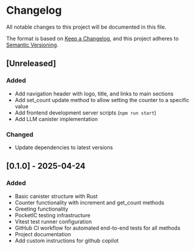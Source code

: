 # Changelog

All notable changes to this project will be documented in this file.

The format is based on [Keep a Changelog](https://keepachangelog.com/en/1.0.0/),
and this project adheres to [Semantic Versioning](https://semver.org/spec/v2.0.0.html).

## [Unreleased]

### Added

- Add navigation header with logo, title, and links to main sections
- Add set_count update method to allow setting the counter to a specific value
- Add frontend development server scripts (`npm run start`)
- Add LLM canister implementation

### Changed

- Update dependencies to latest versions

## [0.1.0] - 2025-04-24

### Added

- Basic canister structure with Rust
- Counter functionality with increment and get_count methods
- Greeting functionality
- PocketIC testing infrastructure
- Vitest test runner configuration
- GitHub CI workflow for automated end-to-end tests for all methods
- Project documentation
- Add custom instructions for github copilot
